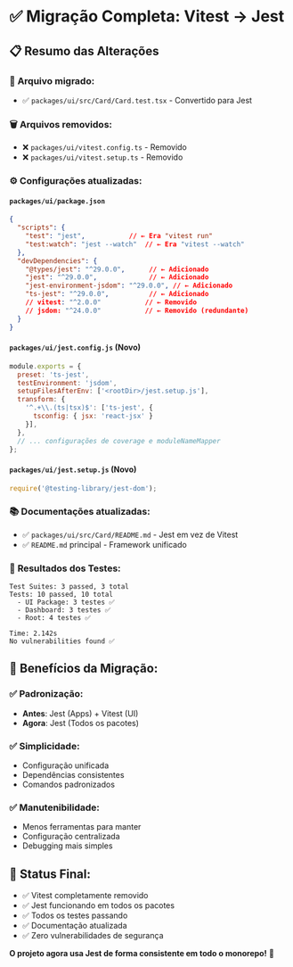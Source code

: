 # ✅ Migração Completa: Vitest → Jest

## 📋 Resumo das Alterações

### 🔄 **Arquivo migrado:**
- ✅ `packages/ui/src/Card/Card.test.tsx` - Convertido para Jest

### 🗑️ **Arquivos removidos:**
- ❌ `packages/ui/vitest.config.ts` - Removido
- ❌ `packages/ui/vitest.setup.ts` - Removido

### ⚙️ **Configurações atualizadas:**

#### `packages/ui/package.json`
```json
{
  "scripts": {
    "test": "jest",           // ← Era "vitest run"
    "test:watch": "jest --watch"  // ← Era "vitest --watch"
  },
  "devDependencies": {
    "@types/jest": "^29.0.0",      // ← Adicionado
    "jest": "^29.0.0",             // ← Adicionado
    "jest-environment-jsdom": "^29.0.0", // ← Adicionado
    "ts-jest": "^29.0.0",          // ← Adicionado
    // vitest: "^2.0.0"           // ← Removido
    // jsdom: "^24.0.0"           // ← Removido (redundante)
  }
}
```

#### `packages/ui/jest.config.js` (Novo)
```javascript
module.exports = {
  preset: 'ts-jest',
  testEnvironment: 'jsdom',
  setupFilesAfterEnv: ['<rootDir>/jest.setup.js'],
  transform: {
    '^.+\\.(ts|tsx)$': ['ts-jest', {
      tsconfig: { jsx: 'react-jsx' }
    }],
  },
  // ... configurações de coverage e moduleNameMapper
};
```

#### `packages/ui/jest.setup.js` (Novo)
```javascript
require('@testing-library/jest-dom');
```

### 📚 **Documentações atualizadas:**
- ✅ `packages/ui/src/Card/README.md` - Jest em vez de Vitest
- ✅ `README.md` principal - Framework unificado

### 🧪 **Resultados dos Testes:**
```
Test Suites: 3 passed, 3 total
Tests: 10 passed, 10 total
  - UI Package: 3 testes ✅
  - Dashboard: 3 testes ✅  
  - Root: 4 testes ✅

Time: 2.142s
No vulnerabilities found ✅
```

## 🎯 **Benefícios da Migração:**

### ✅ **Padronização:**
- **Antes**: Jest (Apps) + Vitest (UI)
- **Agora**: Jest (Todos os pacotes)

### ✅ **Simplicidade:**
- Configuração unificada
- Dependências consistentes
- Comandos padronizados

### ✅ **Manutenibilidade:**
- Menos ferramentas para manter
- Configuração centralizada
- Debugging mais simples

## 🚀 **Status Final:**
- ✅ Vitest completamente removido
- ✅ Jest funcionando em todos os pacotes
- ✅ Todos os testes passando
- ✅ Documentação atualizada
- ✅ Zero vulnerabilidades de segurança

**O projeto agora usa Jest de forma consistente em todo o monorepo!** 🎉
